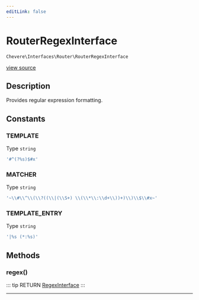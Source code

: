 ```yaml
---
editLink: false
---
```


# RouterRegexInterface

`Chevere\Interfaces\Router\RouterRegexInterface`

[view source](https://github.com/chevere/chevere/blob/master/interfaces/Router/RouterRegexInterface.php)

## Description

Provides regular expression formatting.

## Constants

### TEMPLATE

Type `string`

```php
'#^(?%s)$#x'
```

### MATCHER

Type `string`

```php
'~\\#\\^\\(\\?((\\|(\\S+) \\(\\*\\:\\d+\\))+)\\)\\$\\#x~'
```

### TEMPLATE_ENTRY

Type `string`

```php
'|%s (*:%s)'
```


## Methods

### regex()

::: tip RETURN
[RegexInterface](../Regex/RegexInterface.md)
:::

---

